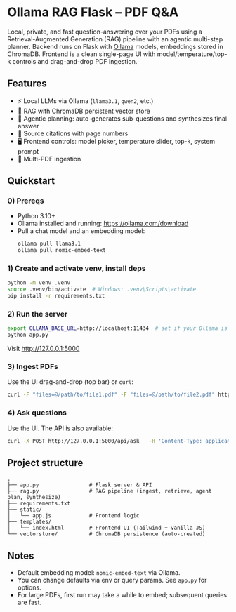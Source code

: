 # Ollama RAG Flask – PDF Q&A

Local, private, and fast question-answering over your PDFs using a Retrieval-Augmented Generation (RAG) pipeline with an agentic multi-step planner. Backend runs on Flask with [Ollama](https://ollama.com) models, embeddings stored in ChromaDB. Frontend is a clean single-page UI with model/temperature/top-k controls and drag-and-drop PDF ingestion.

## Features
- ⚡ Local LLMs via Ollama (`llama3.1`, `qwen2`, etc.)
- 🔎 RAG with ChromaDB persistent vector store
- 🧠 Agentic planning: auto-generates sub-questions and synthesizes final answer
- 📎 Source citations with page numbers
- 🖥️ Frontend controls: model picker, temperature slider, top-k, system prompt
- 📄 Multi-PDF ingestion

## Quickstart
### 0) Prereqs
- Python 3.10+
- Ollama installed and running: https://ollama.com/download
- Pull a chat model and an embedding model:
  ```bash
  ollama pull llama3.1
  ollama pull nomic-embed-text
  ```

### 1) Create and activate venv, install deps
```bash
python -m venv .venv
source .venv/bin/activate  # Windows: .venv\Scripts\activate
pip install -r requirements.txt
```

### 2) Run the server
```bash
export OLLAMA_BASE_URL=http://localhost:11434  # set if your Ollama is non-default
python app.py
```
Visit http://127.0.0.1:5000

### 3) Ingest PDFs
Use the UI drag-and-drop (top bar) or `curl`:
```bash
curl -F "files=@/path/to/file1.pdf" -F "files=@/path/to/file2.pdf" http://127.0.0.1:5000/api/ingest
```

### 4) Ask questions
Use the UI. The API is also available:
```bash
curl -X POST http://127.0.0.1:5000/api/ask   -H 'Content-Type: application/json'   -d '{"question":"What are the main findings?","model":"llama3.1","temperature":0.2,"top_k":6,"system":"You are a helpful research assistant."}'
```

## Project structure
```
.
├── app.py                # Flask server & API
├── rag.py                # RAG pipeline (ingest, retrieve, agent plan, synthesize)
├── requirements.txt
├── static/
│   └── app.js            # Frontend logic
├── templates/
│   └── index.html        # Frontend UI (Tailwind + vanilla JS)
└── vectorstore/          # ChromaDB persistence (auto-created)
```

## Notes
- Default embedding model: `nomic-embed-text` via Ollama.
- You can change defaults via env or query params. See `app.py` for options.
- For large PDFs, first run may take a while to embed; subsequent queries are fast.

